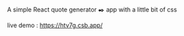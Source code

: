 A simple React quote generator :black_nib: app with a little bit of css 

live demo : https://htv7g.csb.app/

